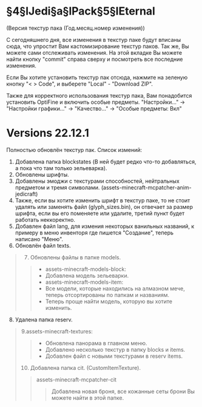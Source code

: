 # §4§lJedi§a§lPack§5§lEternal

 (Версия текстур пака (Год.месяц.номер изменения))
 
 С сегодняшнего дня, все изменения в текстур паке будут вписаны сюда, что упростит Вам кастомизирование текстур паков.
 Так же, Вы можете сами отслеживать изменения. На этой вкладке Вы можете найти кнопку "commit" справа сверху и посмотреть все последние изменения.
 
 Если Вы хотите установить текстур пак отсюда, нажмите на зеленую кнопку "< > Code", и выберете "Local" - "Download ZIP".
 
 Также для корректного использования текстур пака, Вам понадобится установить OptiFine и включить особые предметы. "Настройки..." -> "Настройки графики..." -> "Качество..." -> "Особые предметы: Вкл"

# Versions 22.12.1

 Полностью обновлён текстур пак. Список измений:
1. Добавлена папка blockstates (В ней будет редко что-то добавляться, а пока что там только зельеварка).
2. Обновлены шрифты.
3. Добавлены эмоджи с текстурами способностей, нейтральных предметом и тремя символами.
(assets-minecraft-mcpatcher-anim-jedicraft)
4. Также, если вы хотите изменить шрифт в текстур паке, то не стоит удалять или заменять файл
(glyph_sizes.bin), он отвечает за размер шрифта, если вы его поменяете или удалите, третий пункт будет работать неккоректно.
5. Добавлен файл lang, для измения некоторых ванильных названий, к примеру в меню инвенторя где пишется "Создание", теперь написано "Меню".
6. Обновлён файл texts.
> 7. Обновлены файлы в папке models.
>> - assets-minecraft-models-block:
>> - Добавлена модель зельеварки.
>> - assets-minecraft-models-item:
>> - Все модели, которые находились на алмазном мече, теперь отсортированы по папкам и названиям.
>> - Теперь проще найти модель, которую вы хотите изменить.
8. Удалена папка reserv.
>9.assets-minecraft-textures:
>> - Обновлена панорама в главном меню.
>> - Добавлено несколько текстур в папку blocks и items.
>> - Добавлен файл с новыми текстурами в reserv items.
>10. Добавлена папка cit. (CustomItemTexture).
>> assets-minecraft-mcpatcher-cit
>>> Добавлена новая броня, все кожанные сеты брони Вы можете найти в этой папке.

 
